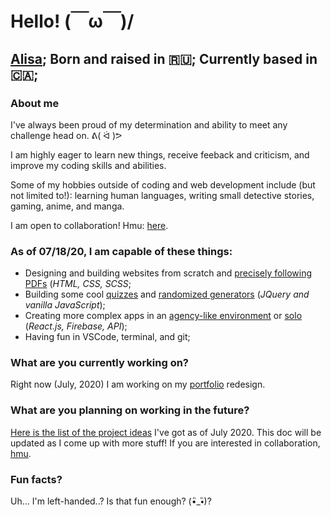 # Hello! (￣ω￣)/

## [Alisa](https://alisacodes.dev/); Born and raised in 🇷🇺;  Currently based in 🇨🇦; 

### About me 

I've always been proud of my determination and ability to meet any challenge head on. ᕕ( ᐛ )ᕗ

I am highly eager to learn new things, receive feeback and criticism, and improve my coding skills and abilities. 

Some of my hobbies outside of coding and web development include (but not limited to!): learning human languages, writing small detective stories, gaming, anime, and manga. 

I am open to collaboration! Hmu: [here](https://twitter.com/alisacodes). 

### As of 07/18/20, I am capable of these things: 
- Designing and building websites from scratch and [precisely following PDFs](https://valkyrie-max.github.io/alisa_kitkina_project_two/) (*HTML, CSS, SCSS*; 
- Building some cool [quizzes](https://valkyrie-max.github.io/alisaKitkinaProjectThree/) and [randomized generators](https://valkyrie-max.github.io/randonime/) (*JQuery and vanilla JavaScript*);
- Creating more complex apps in an [agency-like environment](https://rocketbattle.github.io/battleRockets/) or [solo](https://valkyrie-max.github.io/frameOfMind/) (*React.js, Firebase, API*);
- Having fun in VSCode, terminal, and git; 

### What are you currently working on?
Right now (July, 2020) I am working on my [portfolio](https://alisacodes.dev/) redesign. 

### What are you planning on working in the future? 
[Here is the list of the project ideas](https://docs.google.com/document/d/11thLYvJ2EIhzrTC7sCoyNonenfBGjcCaZXV-9uZpMjg/edit?usp=sharing) I've got as of July 2020. This doc will be updated as I come up with more stuff! If you are interested in collaboration, [hmu](https://twitter.com/alisacodes).

### Fun facts? 
Uh... I'm left-handed..? Is that fun enough? (•ิ_•ิ)?
